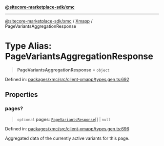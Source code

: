 [**@sitecore-marketplace-sdk/xmc**](../../../../README.md)

***

[@sitecore-marketplace-sdk/xmc](../../../../README.md) / [Xmapp](../README.md) / PageVariantsAggregationResponse

# Type Alias: PageVariantsAggregationResponse

> **PageVariantsAggregationResponse** = `object`

Defined in: [packages/xmc/src/client-xmapp/types.gen.ts:692](https://github.com/Sitecore/marketplace-sdk/blob/e3ec55ede335ad59ac5875d32f0d68c50e7bc899/packages/xmc/src/client-xmapp/types.gen.ts#L692)

## Properties

### pages?

> `optional` **pages**: [`PageVariantsResponse`](PageVariantsResponse.md)[] \| `null`

Defined in: [packages/xmc/src/client-xmapp/types.gen.ts:696](https://github.com/Sitecore/marketplace-sdk/blob/e3ec55ede335ad59ac5875d32f0d68c50e7bc899/packages/xmc/src/client-xmapp/types.gen.ts#L696)

Aggregated data of the currently active variants for this page.
